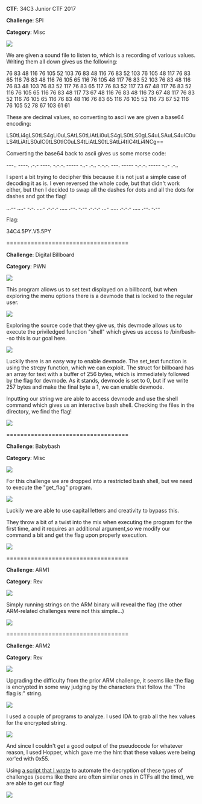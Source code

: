 <b>CTF</b>: 34C3 Junior CTF 2017

<b>Challenge</b>:
SPI

<b>Category</b>:
Misc

<img src="https://github.com/Keramas/CTF-Writeups/blob/master/Images/34C3-CTF/SPI_Challenge.png">

We are given a sound file to listen to, which is a recording of various values. 
Writing them all down gives us the following:

76 83 48 116 76 105 52 103 
76 83 48 116 76 83 52 103 
76 105 48 117 76 83 65 116 
76 83 48 116 76 105 65 116 
76 105 48 117 76 83 52 103 
76 83 48 116 76 83 48 103 
76 83 52 117 76 83 65 117 
76 83 52 117 73 67 48 117 
76 83 52 116 76 105 65 116 
76 83 48 117 73 67 48 116 
76 83 48 116 73 67 48 117 
76 83 52 116 76 105 65 116 
76 83 48 116 76 83 65 116 
76 105 52 116 73 67 52 116 
76 105 52 78 67 103 61 61 

These are decimal values, so converting to ascii we are given a base64 encoding:

LS0tLi4gLS0tLS4gLi0uLSAtLS0tLiAtLi0uLS4gLS0tLS0gLS4uLSAuLS4uIC0uLS4tLiAtLS0uIC0tLS0tIC0uLS4tLiAtLS0tLSAtLi4tIC4tLi4NCg==

Converting the base64 back to ascii gives us some morse code:

---.. ----. .-.- ----. -.-.-. ----- -..- .-.. -.-.-. ---. ----- -.-.-. ----- -..- .-..
 
I spent a bit trying to decipher this because it is not just a simple case of decoding it as is. I even reversed the whole code, but that didn't work either, but then I decided to swap all the dashes for dots and all the dots for dashes and got the flag!

...-- ....- -.-. ....- .-.-.- ..... .--. -.-- .-.-.- ...- ..... .-.-.- ..... .--. -.--
                                            

Flag:
	
34C4.5PY.V5.5PY


===================================

<b>Challenge</b>: 
Digital Billboard

<b>Category</b>:
PWN

<img src="https://github.com/Keramas/CTF-Writeups/blob/master/Images/34C3-CTF/billboard_challenge.png">

This program allows us to set text displayed on a billboard, but when exploring the menu options there is a devmode that is locked to the regular user. 

<img src="https://github.com/Keramas/CTF-Writeups/blob/master/Images/34C3-CTF/billboard.png">

Exploring the source code that they give us, this devmode allows us to execute the priviledged function "shell" which gives us access to /bin/bash--so this is our goal here.

<img src="https://github.com/Keramas/CTF-Writeups/blob/master/Images/34C3-CTF/billboard_code.png">

Luckily there is an easy way to enable devmode. The set_text function is using the strcpy function, which we can exploit. 
The struct for billboard has an array for text with a buffer of 256 bytes, which is immediately followed by the flag for devmode. As it stands, devmode is set to 0, but if we write 257 bytes and make the final byte a 1, we can enable devmode.

Inputting our string we are able to access devmode and use the shell command which gives us an interactive bash shell.
Checking the files in the directory, we find the flag!

<img src="https://github.com/Keramas/CTF-Writeups/blob/master/Images/34C3-CTF/billboard2.png">


===================================

<b>Challenge</b>:
Babybash

<b>Category</b>:
Misc

<img src="https://github.com/Keramas/CTF-Writeups/blob/master/Images/34C3-CTF/babybash_Challenge.png">

For this challenge we are dropped into a restricted bash shell, but we need to execute the "get_flag" program. 

<img src="https://github.com/Keramas/CTF-Writeups/blob/master/Images/34C3-CTF/babybashshell.png">

Luckily we are able to use capital letters and creativity to bypass this. 

They throw a bit of a twist into the mix when executing the program for the first time, and it requires an additional argument,so we modify our command a bit and get the flag upon properly execution.

<img src="https://github.com/Keramas/CTF-Writeups/blob/master/Images/34C3-CTF/babybash_answer.png">

===================================

<b>Challenge</b>:
ARM1

<b>Category</b>:
Rev

<img src="https://github.com/Keramas/CTF-Writeups/blob/master/Images/34C3-CTF/arm1_challenge.png">

Simply running strings on the ARM binary will reveal the flag (the other ARM-related challenges were not this simple...)

<img src="https://github.com/Keramas/CTF-Writeups/blob/master/Images/34C3-CTF/arm1_flag.png">


===================================

<b>Challenge</b>:
ARM2

<b>Category</b>:
Rev

<img src="https://github.com/Keramas/CTF-Writeups/blob/master/Images/34C3-CTF/arm2challenge.png">

Upgrading the difficulty from the prior ARM challenge, it seems like the flag is encrypted in some way judging by the characters that follow the "The flag is:" string.

<img src="https://github.com/Keramas/CTF-Writeups/blob/master/Images/34C3-CTF/encryptedflag.png">

I used a couple of programs to analyze. I used IDA to grab all the hex values for the encrypted string.

<img src="https://github.com/Keramas/CTF-Writeups/blob/master/Images/34C3-CTF/xoredvalue.png">

And since I couldn't get a good output of the pseudocode for whatever reason, I used Hopper, which gave me the hint that these values were being xor'ed with 0x55.

Using <a href="https://github.com/Keramas/Hexxorscii">a script that I wrote</a> to automate the decryption of these types of challenges (seems like there are often similar ones in CTFs all the time), we are able to get our flag!

<img src="https://github.com/Keramas/CTF-Writeups/blob/master/Images/34C3-CTF/arm2flag.png">



